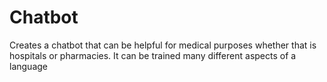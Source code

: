 # Chatbot
Creates a chatbot that can be helpful for medical purposes whether that is hospitals or pharmacies. It can be trained many different aspects of a language
